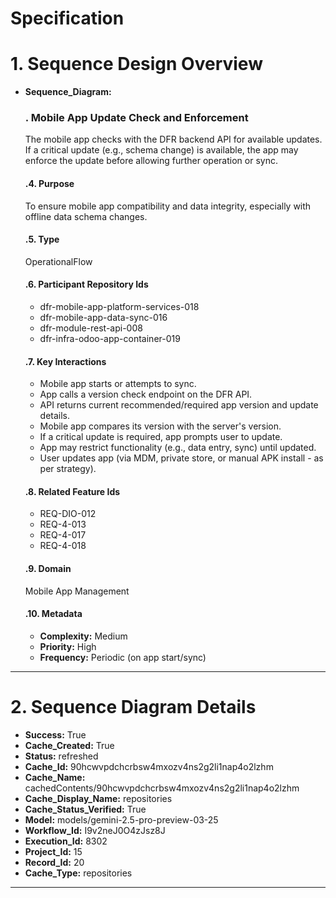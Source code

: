# Specification

# 1. Sequence Design Overview

- **Sequence_Diagram:**
  ### . Mobile App Update Check and Enforcement
  The mobile app checks with the DFR backend API for available updates. If a critical update (e.g., schema change) is available, the app may enforce the update before allowing further operation or sync.

  #### .4. Purpose
  To ensure mobile app compatibility and data integrity, especially with offline data schema changes.

  #### .5. Type
  OperationalFlow

  #### .6. Participant Repository Ids
  
  - dfr-mobile-app-platform-services-018
  - dfr-mobile-app-data-sync-016
  - dfr-module-rest-api-008
  - dfr-infra-odoo-app-container-019
  
  #### .7. Key Interactions
  
  - Mobile app starts or attempts to sync.
  - App calls a version check endpoint on the DFR API.
  - API returns current recommended/required app version and update details.
  - Mobile app compares its version with the server's version.
  - If a critical update is required, app prompts user to update.
  - App may restrict functionality (e.g., data entry, sync) until updated.
  - User updates app (via MDM, private store, or manual APK install - as per strategy).
  
  #### .8. Related Feature Ids
  
  - REQ-DIO-012
  - REQ-4-013
  - REQ-4-017
  - REQ-4-018
  
  #### .9. Domain
  Mobile App Management

  #### .10. Metadata
  
  - **Complexity:** Medium
  - **Priority:** High
  - **Frequency:** Periodic (on app start/sync)
  


---

# 2. Sequence Diagram Details

- **Success:** True
- **Cache_Created:** True
- **Status:** refreshed
- **Cache_Id:** 90hcwvpdchcrbsw4mxozv4ns2g2li1nap4o2lzhm
- **Cache_Name:** cachedContents/90hcwvpdchcrbsw4mxozv4ns2g2li1nap4o2lzhm
- **Cache_Display_Name:** repositories
- **Cache_Status_Verified:** True
- **Model:** models/gemini-2.5-pro-preview-03-25
- **Workflow_Id:** I9v2neJ0O4zJsz8J
- **Execution_Id:** 8302
- **Project_Id:** 15
- **Record_Id:** 20
- **Cache_Type:** repositories


---

